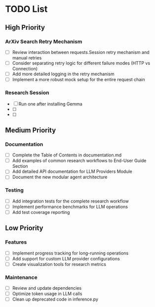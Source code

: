 # TODO List

## High Priority

### ArXiv Search Retry Mechanism
- [ ] Review interaction between requests.Session retry mechanism and manual retries
- [ ] Consider separating retry logic for different failure modes (HTTP vs Connection)
- [ ] Add more detailed logging in the retry mechanism
- [ ] Implement a more robust mock setup for the entire request chain

### Research Session
- [ ] Run one after installing Gemma
- [ ]
- [ ]

## Medium Priority

### Documentation
- [ ] Complete the Table of Contents in documentation.md
- [ ] Add examples of common research workflows to End-User Guide Section
- [ ] Add detailed API documentation for LLM Providers Module
- [ ] Document the new modular agent architecture

### Testing
- [ ] Add integration tests for the complete research workflow
- [ ] Implement performance benchmarks for LLM operations
- [ ] Add test coverage reporting

## Low Priority

### Features
- [ ] Implement progress tracking for long-running operations
- [ ] Add support for custom LLM provider configurations
- [ ] Create visualization tools for research metrics

### Maintenance
- [ ] Review and update dependencies
- [ ] Optimize token usage in LLM calls
- [ ] Clean up deprecated code in inference.py 